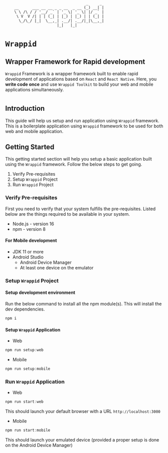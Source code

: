 ```
                                    _     _
    __      ___ __ __ _ _ __  _ __ (_) __| |
    \ \ /\ / / '__/ _` | '_ \| '_ \| |/ _` |
     \ V  V /| | | (_| | |_) | |_) | | (_| |
      \_/\_/ |_|  \__,_| .__/| .__/|_|\__,_|
                       |_|   |_|

```

# `Wrappid`

## Wrapper Framework for Rapid development

`Wrappid` Framework is a wrapper framework built to enable rapid development of applications based on `React` and `React Native`. Here, you **write code once** and use `Wrappid Toolkit` to build your web and mobile applications simultaneously.

#

## Introduction

This guide will help us setup and run application using `Wrappid` framework. This is a boilerplate application using `Wrappid` framework to be used for both web and mobile application.

## Getting Started

This getting started section will help you setup a basic application built using the `Wrappid` framework. Follow the below steps to get going.

1. Verify Pre-requisites
2. Setup `Wrappid` Project
3. Run `Wrappid` Project

### Verify Pre-requisites

First you need to verify that your system fulfills the pre-requisites. Listed below are the things required to be available in your system.

- Node.js - version 16
- npm - version 8

#### For Mobile development
- JDK 11 or more
- Android Studio
  - Android Device Manager
  - At least one device on the emulator

### Setup `Wrappid` Project

#### Setup development environment

Run the below command to install all the npm module(s). This will install the dev dependencies.

```javascript
npm i
```

#### Setup `Wrappid` Application

- Web

```javascript
npm run setup:web
```

- Mobile

```javascript
npm run setup:mobile
```

### Run `Wrappid` Application

- Web

```javascript
npm run start:web
```
This should launch your default browser with a URL `http://localhost:3000`

- Mobile

```javascript
npm run start:mobile
```
This should launch your emulated device (provided a proper setup is done on the Android Device Manager)
